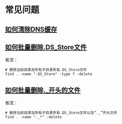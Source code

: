 # 常见问题
## [如何清除DNS缓存](https://zhuanlan.zhihu.com/p/586645355)
## [如何批量删除.DS_Store文件](https://www.cnblogs.com/Flat-White/p/17027970.html)
省流：
```
# 删除当前目录及所有子目录所有.DS_Store文件
find . -name ".DS_Store" -type f -delete
```
## [如何批量删除._开头的文件](https://www.cnblogs.com/Flat-White/p/17027970.html)
省流：
```
# 删除当前目录及所有子目录所有.DS_Store文件以及“._”开头文件
find . -name "._*" -delete
```
